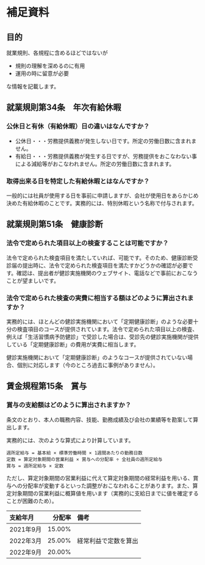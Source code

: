 # 補足資料

## 目的

就業規則、各規程に含めるほどではないが

- 規則の理解を深めるのに有用
- 運用の時に留意が必要

な情報を記載します。

## 就業規則第34条　年次有給休暇

### 公休日と有休（有給休暇）日の違いはなんですか？

- 公休日・・・労務提供義務が発生しない日です。所定の労働日数に含まれません。
- 有給日・・・労務提供義務が発生する日ですが、労務提供をおこなわない事による減給等がおこなわれません。所定の労働日数に含まれます。

### 取得出来る日を特定した有給休暇とはなんですか？

一般的には社員が使用する日を事前に申請しますが、会社が使用日をあらかじめ決めた有給休暇のことです。実務的には、特別休暇という名称で付与されます。

## 就業規則第51条　健康診断

### 法令で定められた項目以上の検査することは可能ですか？

法令で定められた検査項目を満たしていれば、可能です。そのため、健康診断受診届の提出時に、法令で定められた検査項目を満たすかどうかの確認が必要です。確認は、提出者が健診実施機関のウェブサイト、電話などで事前におこなうことが望ましいです。

### 法令で定められた検査の実費に相当する額はどのように算出されますか？

実務的には、ほとんどの健診実施機関において「定期健康診断」のような必要十分の検査項目のコースが提供されています。法令で定められた項目以上の検査、例えば「生活習慣病予防健診」で受診した場合は、受診先の健診実施機関が提供している「定期健康診断」の費用が実費に相当します。

健診実施機関において「定期健康診断」のようなコースが提供されていない場合、個別に対応します（今のところ過去に事例がありません）。

## 賃金規程第15条　賞与

### 賞与の支給額はどのように算出されますか？

条文のとおり、本人の職務内容、技能、勤務成績及び会社の業績等を勘案して算出します。

実務的には、次のような算式により計算しています。

```
週所定給与 = 基本給 × 標準労働時間 × 1週間あたりの勤務日数
定数 = 算定対象期間の営業利益 × 賞与への分配率 ÷ 全社員の週所定給与
賞与 = 週所定給与 × 定数
```

ただし、算定対象期間の営業利益に代えて算定対象期間の経常利益を用いる、賞与への分配率が変動するといった調整がおこなわれることがあります。また、算定対象期間の営業利益に概算値を用います（実務的に支給日までに値を確定することが困難のため）。

| 支給年月  | 分配率 | 備考                 |
| :-------- | -----: | :------------------- |
| 2021年9月 | 15.00% |                      |
| 2022年3月 | 25.00% | 経常利益で定数を算出 |
| 2022年9月 | 20.00% |                      |
